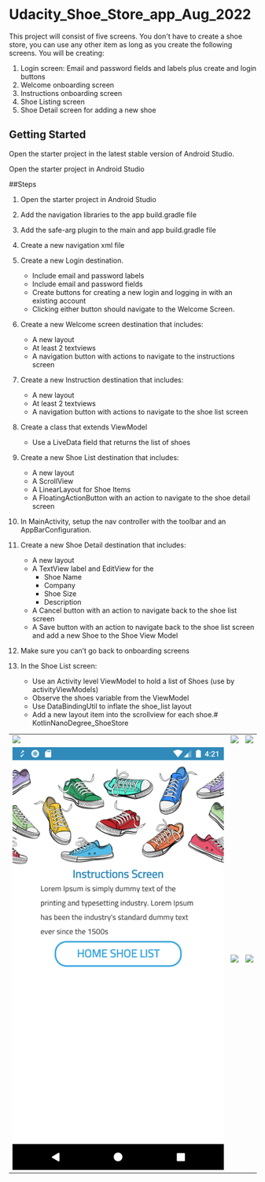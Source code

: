 # Udacity_Shoe_Store_app_Aug_2022
This project will consist of five screens. You don't have to create a shoe store, you can use any other item as long as you create the following screens. You will be creating:

1. Login screen: Email and password fields and labels plus create and login buttons
2. Welcome onboarding screen
3. Instructions onboarding screen
4. Shoe Listing screen
5. Shoe Detail screen for adding a new shoe

## Getting Started

Open the starter project in the latest stable version of Android Studio.

Open the starter project in Android Studio

##Steps

1. Open the starter project in Android Studio

2. Add the navigation libraries to the app build.gradle file

3. Add the safe-arg plugin to the main and app build.gradle file

4. Create a new navigation xml file

5. Create a new Login destination.

   * Include email and password labels 

   - Include email and password fields
   - Create buttons for creating a new login and logging in with an existing account
   - Clicking either button should navigate to the Welcome Screen.

6. Create a new Welcome screen destination that includes:

   * A new layout
   * At least 2 textviews
   * A navigation button with actions to navigate to the instructions screen

7. Create a new Instruction destination that includes:

   * A new layout
   * At least 2 textviews
   * A navigation button with actions to navigate to the shoe list screen

8. Create a class that extends ViewModel

   *  Use a LiveData field that returns the list of shoes

9. Create a new Shoe List destination that includes:

   * A new layout
   * A ScrollView
   * A LinearLayout for Shoe Items
   * A FloatingActionButton with an action to navigate to the shoe detail screen

10. In MainActivity, setup the nav controller with the toolbar and an AppBarConfiguration.

11. Create a new Shoe Detail destination that includes:

    * A new layout
    * A TextView label and EditView for the
      * Shoe Name
      * Company
      * Shoe Size
      * Description
    * A Cancel button with an action to navigate back to the shoe list screen
    * A Save button with an action to navigate back to the shoe list screen and add a new Shoe to the Shoe View Model

12. Make sure you can’t go back to onboarding screens

13. In the Shoe List screen:

    * Use an Activity level ViewModel to hold a list of Shoes (use by activityViewModels)
    * Observe the shoes variable from the ViewModel
    * Use DataBindingUtil to inflate the shoe_list layout
    * Add a new layout item into the scrollview for each shoe.# KotlinNanoDegree_ShoeStore
  

<p>

</p>

<table>
  <tr>
    <td>
       <img src = "https://user-images.githubusercontent.com/32135935/184718376-79b06262-0bd5-45a8-b4e8-52ea54e4860e.png"/>
    </td>
   <td>
    <img src = "https://user-images.githubusercontent.com/32135935/184718397-ec8b7967-c6cb-429e-9ee6-3edc10034f80.png"/>
   </td>
    <td>
       <img src = "https://user-images.githubusercontent.com/32135935/184718401-49755fee-823a-4f05-b68e-36c082c8791d.png"/>
    </td>
  </tr>
   <tr>
    <td>
       <img src = "https://raw.githubusercontent.com/alfayedoficial/Udacity_Shoe_Store_app_Aug_2022/master/img/Screenshot_4.png"/>
    </td>
    <td>
       <img src = "https://user-images.githubusercontent.com/32135935/184719376-d4fdcdde-2202-4a07-a539-9a65069e8cd4.png"/>
    </td>
     <td>
       <img src = "https://user-images.githubusercontent.com/32135935/184718631-49dd0505-208f-472c-b743-9a6c0556b4d2.png"/>
    </td>
  </tr>
</table>
